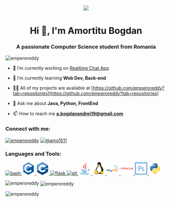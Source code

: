 <h1 align="center"><img src="https://media1.giphy.com/media/qgQUggAC3Pfv687qPC/giphy.gif?cid=ecf05e47x74wkst2n938g3rnfce99f0xh369e7douqf9wxev&rid=giphy.gif&ct=g"</h1>
<h1 align="center">Hi 👋, I'm Amortitu Bogdan</h1>
<h3 align="center">A passionate Computer Science student from Romania</h3>

<p align="left"> <img src="https://komarev.com/ghpvc/?username=emperoreddy&label=Profile%20views&color=0e75b6&style=flat" alt="emperoreddy" /> </p>

- 🔭 I’m currently working on [Realtime Chat App](https://github.com/emperoreddy/RealtimeChatApp)

- 🌱 I’m currently learning **Web Dev, Back-end**

- 👨‍💻 All of my projects are available at [https://github.com/emperoreddy?tab=repositories](https://github.com/emperoreddy?tab=repositories)

- 💬 Ask me about **Java, Python, FrontEnd**

- 📫 How to reach me **a.bogdanandrei19@gmail.com**

<h3 align="left">Connect with me:</h3>
<p align="left">
<a href="https://dev.to/emperoreddy" target="blank"><img align="center" src="https://raw.githubusercontent.com/rahuldkjain/github-profile-readme-generator/master/src/images/icons/Social/devto.svg" alt="emperoreddy" height="30" width="40" /></a>
<a href="https://hashnode.com/@amo1511" target="blank"><img align="center" src="https://raw.githubusercontent.com/rahuldkjain/github-profile-readme-generator/master/src/images/icons/Social/hashnode.svg" alt="@amo1511" height="30" width="40" /></a>
</p>

<h3 align="left">Languages and Tools:</h3>
<p align="left"> <a href="https://www.gnu.org/software/bash/" target="_blank" rel="noreferrer"> <img src="https://www.vectorlogo.zone/logos/gnu_bash/gnu_bash-icon.svg" alt="bash" width="40" height="40"/> </a> <a href="https://www.cprogramming.com/" target="_blank" rel="noreferrer"> <img src="https://raw.githubusercontent.com/devicons/devicon/master/icons/c/c-original.svg" alt="c" width="40" height="40"/> </a> <a href="https://www.w3schools.com/cpp/" target="_blank" rel="noreferrer"> <img src="https://raw.githubusercontent.com/devicons/devicon/master/icons/cplusplus/cplusplus-original.svg" alt="cplusplus" width="40" height="40"/> </a> <a href="https://flask.palletsprojects.com/" target="_blank" rel="noreferrer"> <img src="https://www.vectorlogo.zone/logos/pocoo_flask/pocoo_flask-icon.svg" alt="flask" width="40" height="40"/> </a> <a href="https://git-scm.com/" target="_blank" rel="noreferrer"> <img src="https://www.vectorlogo.zone/logos/git-scm/git-scm-icon.svg" alt="git" width="40" height="40"/> </a> <a href="https://www.java.com" target="_blank" rel="noreferrer"> <img src="https://raw.githubusercontent.com/devicons/devicon/master/icons/java/java-original.svg" alt="java" width="40" height="40"/> </a> <a href="https://www.linux.org/" target="_blank" rel="noreferrer"> <img src="https://raw.githubusercontent.com/devicons/devicon/master/icons/linux/linux-original.svg" alt="linux" width="40" height="40"/> </a> <a href="https://www.mysql.com/" target="_blank" rel="noreferrer"> <img src="https://raw.githubusercontent.com/devicons/devicon/master/icons/mysql/mysql-original-wordmark.svg" alt="mysql" width="40" height="40"/> </a> <a href="https://www.oracle.com/" target="_blank" rel="noreferrer"> <img src="https://raw.githubusercontent.com/devicons/devicon/master/icons/oracle/oracle-original.svg" alt="oracle" width="40" height="40"/> </a> <a href="https://www.photoshop.com/en" target="_blank" rel="noreferrer"> <img src="https://raw.githubusercontent.com/devicons/devicon/master/icons/photoshop/photoshop-line.svg" alt="photoshop" width="40" height="40"/> </a> <a href="https://www.python.org" target="_blank" rel="noreferrer"> <img src="https://raw.githubusercontent.com/devicons/devicon/master/icons/python/python-original.svg" alt="python" width="40" height="40"/> </a> </p>

<p><img align="left" src="https://github-readme-stats.vercel.app/api/top-langs?username=emperoreddy&show_icons=true&locale=en&layout=compact" alt="emperoreddy" /></p>

<p>&nbsp;<img align="center" src="https://github-readme-stats.vercel.app/api?username=emperoreddy&show_icons=true&locale=en" alt="emperoreddy" /></p>

<p><img align="center" src="https://github-readme-streak-stats.herokuapp.com/?user=emperoreddy&" alt="emperoreddy" /></p>
